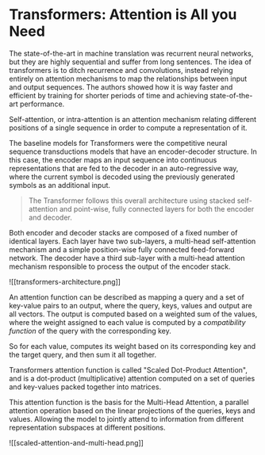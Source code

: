 # Transformers: Attention is All you Need

The state-of-the-art in machine translation was recurrent neural networks, but they are highly sequential and suffer from long sentences. The idea of transformers is to ditch recurrence and convolutions, instead relying entirely on attention mechanisms to map the relationships between input and output sequences. The authors showed how it is way faster and efficient by training for shorter periods of time and achieving state-of-the-art performance.

Self-attention, or intra-attention is an attention mechanism relating different positions of a single sequence in order to compute a representation of it.

The baseline models for Transformers were the competitive neural sequence transductions models that have an encoder-decoder structure. In this case, the encoder maps an input sequence into continuous representations that are fed to the decoder in an auto-regressive way, where the current symbol is decoded using the previously generated symbols as an additional input.

> The Transformer follows this overall architecture using stacked self-attention and point-wise, fully connected layers for both the encoder and decoder.

Both encoder and decoder stacks are composed of a fixed number of identical layers. Each layer have two sub-layers, a multi-head self-attention mechanism and a simple position-wise fully connected feed-forward network. The decoder have a third sub-layer with a multi-head attention mechanism responsible to process the output of the encoder stack.

![[transformers-architecture.png]]

An attention function can be described as mapping a query and a set of key-value pairs to an output, where the query, keys, values and output are all vectors. The output is computed based on a weighted sum of the values, where the weight assigned to each value is computed by a *compatibility function* of the query with the corresponding key.

So for each value, computes its weight based on its corresponding key and the target query, and then sum it all together.

Transformers attention function is called "Scaled Dot-Product Attention", and is a dot-product (multiplicative) attention computed on a set of queries and key-values packed together into matrices.

This attention function is the basis for the Multi-Head Attention, a parallel attention operation based on the linear projections of the queries, keys and values. Allowing the model to jointly attend to information from different representation subspaces at different positions.

![[scaled-attention-and-multi-head.png]]
